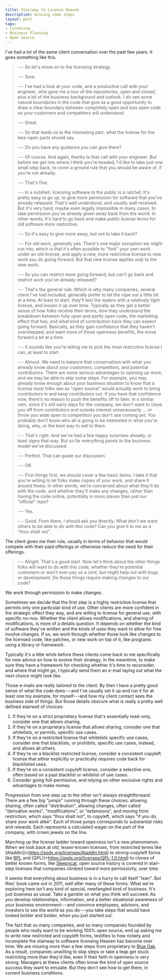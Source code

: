 ```yaml
---
title: Stairway to License Heaven
description: missing some steps
layout: post
tags:
- Licensing
- Business Planning
- Open Source
---
```


I've had a lot of the same client conversation over the past few years.  It goes something like this.

> --- So let's move on to the licensing strategy.
>
> --- Sure.
>
> --- I've had a look at your code, and a productive call with your engineer, who gave me a tour of the repositories, open and closed, plus a bit of the business background and outlook.  I _do_ see some natural boundaries in the code that give us a good opportunity to draw a clear boundary between completely open and less open code so your customers and competitors will understand.
>
> --- Great.
>
> --- So that leads us to the interesting part, what the license for the less-open parts should say.
>
> --- Do you have any guidance you can give there?
>
> --- Of course.  And again, thanks to that call with your engineer.  But before we get into where I think you're headed, I'd like to take just one small step back, to cover a ground rule that you should be aware of, if you're not already.
>
> --- That's fine.
>
> --- In a nutshell, licensing software to the public is a ratchet.  It's pretty easy to go _up_, to give _more_ permission for software that you've already released.  That's well understood, and usually well received.  But it's very hard, maybe even legally impossible in many cases, to take permission you've already given away back from the world.  In other words, it's hard to go back and make public license terms for old software _more_ restrictive.
>
> --- So it's easy to give more away, but not to take it back?
>
> --- For old work, generally yes.  There's one major exception we might run into, which is that it's often possible to "fork" your own work under an old license, and apply a new, more restrictive license to new work you do going forward.  But that new license applies _only_ to the new work.
>
> --- So you can restrict more going forward, but can't go back and restrict work you've already released?
>
> --- That's the general rule.  Which is why many companies, several client I've had included, generally prefer to let the rope out a little bit at a time.  At least to start, they'll test the waters with a relatively tight license, and loosen it up over time.  Typically as they get a better sense of how folks receive their terms, how they understand the breakdown between fully open and partly open code, the marketing effect that has, and what kind of contribution back they can expect going forward.  Basically, as they gain confidence that they haven't overstepped, and want more of those openness benefits, the move forward a bit at a time.
>
> --- It sounds like you're telling me to pick the most restrictive license I can, at least to start.
>
> --- Almost.  We need to balance that conservatism with what you already know about your customers, competitors, and potential contributors.  There are some serious advantages to opening up more, and we may be able to skip some steps.  For example, you may already know enough about your business situation to know that a license most folks see as "open source" would actually work to bring contributors in and keep contributors out.  If you have that confidence now, there's no reason to push the benefits off to later.  In a similar vein, since it's still early days for the company, we don't want to close you off from contributors and outside interest unnecessarily ... or throw you wide open to competition you don't see coming yet.  You probably don't know who all is going to be interested in what you're doing, why, or the best way to sell to them.
>
> --- That's right.  And we've had a few happy surprises already, or least signs that way.  But so far everything points to the business model we've discussed.
>
> --- Perfect.  That can guide our discussion.
>
> --- OK.
>
> --- First things first, we should cover a few basic items.  I take it that you're willing to let folks make copies of your work, and share it around freely.  In other words, we're concerned about what they'll do with the code, and whether they'll make any changes, rather than having the code online, potentially in more places than just our "official" repo?
>
> --- Yes.
>
> --- Good.  From there, I should ask you directly:  What _don't_ we want others to be able to do with this code?  Can you give it to me as a "thou shalt not".

The client gives me their rule, usually in terms of behavior that would compete with their paid offerings or otherwise reduce the need for their offerings.

> --- Alright.  That's a good start.  Now let's think about the _other_ things folks will want to do with this code, whether they're potential customers or won't ever pay us a cent, but might help out with bugs or development.  Do those things require making changes to our code?

We work through permission to make changes.

Sometimes we decide that the first step is a highly restrictive license that permits only one particular kind of use.  Other clients are more confident in the strategic effect they way, and are willing to license for general use, with specific no-nos.  Whether the client allows modifications, and sharing of modifications, is more of a details question.  It depends on whether the kind of software they've written and the kinds of uses they want to allow for free involve changes.  If so, we work through whether those look like changes to the licensed code, like patches, or new work on top of it, like programs using a library or framework.

Typically it's a little while before these clients come back to me specifically for new advice on how to evolve their strategy.  In the meantime, to make sure they have a framework for checking whether it's time to reconsider, and where that might go, I typically send them an e-mail laying out what the next choice might look like.

Those e-mails are really tailored to the client.  By then I have a pretty good sense of what the code does---and I've usually set it up and run it for at least one toy example, for myself---and how my client contact sees the business side of things.  But those details obscure what is really a pretty well defined stairwell of choices:

1. If they're on a strict proprietary license that's essentially read-only, consider one that allows sharing.
2. If they're on a proprietary license that allows sharing, consider one that whitelists, or permits, specific use cases.
3. If they're on a restricted license that whitelists specific use cases, consider one that blacklists, or prohibits, specific use cases, instead, and allows all others.
4. If they're on a blacklist restricted license, consider a consistent copyleft license that either explicitly or practically requires code back for blacklisted uses.
5. If they're on a consistent copyleft license, consider a selective one, often based on a past blacklist or whitelist of use cases.
6. Consider going full-permissive, and relying on other exclusive rights and advantages to make money.

Progression from one step up to the other isn't always straightforward.  There are a few big "jumps" running through these choices: allowing sharing, often called "distribution", allowing changes, often called "derivative works", "modifications", or "extensions", and moving from restriction, which says "thou shalt not", to copyleft, which says "if you do, share your work alike".  Each of those jumps corresponds to substantial risks and rewards.  Each represents a calculated wager on the part of the company, with crown jewels on the line.

Marching up the license ladder toward openness isn't a new phenomenon.  When we look back at old, lesser-known licenses, from restricted terms like [Aladdin](<https://spdx.org/licenses/Aladdin.html) to strong-copyleft forms like [RPL](https://spdx.org/licenses/RPL-1.5.html) and [QPL](<https://spdx.org/licenses/QPL-1.0.html) to clones of better known forms, like [Sleepycat](https://spdx.org/licenses/Sleepycat.html), open source history is covered in stair-step licenses that companies climbed toward more permissivity, over time.

It seems that everything about business is in a hurry to call itself "lean".  But Ries' book came out in 2011, well after many of these forms.  What we're exploring here isn't any kind of special, newfangled kind of business.  It's just business as usual.  Take a gamble on what you think will succeed.  As you develop relationships, information, and a better situational awareness of your business environment---and convince employees, advisors, and investors to see the world as you do---you take steps that would have looked bolder and bolder, when you just started out.

The fact that so many companies, and so many companies founded by people who really want to be working 100% open source, end up asking me to write new restricted and copyleft forms, testifies to how rickety and incomplete the stairway to software licensing Heaven has become over time.  We are missing more than a few steps from proprietary to [Blue Oak](https://blueoakcouncil.org/license/1.0.0).  As a result, companies unwilling to skip steps or take a leap get stuck restricting more than they'd like, even if their faith in openness is very strong.  Managers at these clients often know the kind of open source success they want to emulate.  But they don't see how to get there, in current business conditions.
